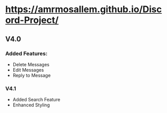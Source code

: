 # https://amrmosallem.github.io/Discord-Project/




## V4.0

### Added Features:
* Delete Messages
* Edit Messages
* Reply to Message

### V4.1
* Added Search Feature
* Enhanced Styling